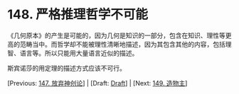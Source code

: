 # 148. 严格推理哲学不可能

《几何原本》的产生是可能的，因为几何是知识的一部分，包含在知识、理性等更高的范畴当中。而哲学却不能被理性清晰地描述，因为其包含其他的内容，包括理智、语言等。所以只能用大量语言近似的描述。

斯宾诺莎的用定理的描述方式应该不可行。

[Previous: [147. 放弃神创论](147.md)] | [Draft: [Draft](../Draft.md)] | [Next: [149. 造物主](149.md)]